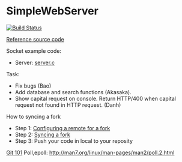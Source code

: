 # SimpleWebServer

[![Build Status](https://travis-ci.org/1412661/SimpleWebServer.svg?branch=master)](https://travis-ci.org/1412661/SimpleWebServer)

[Reference source code](http://blog.abhijeetr.com/2010/04/very-simple-http-server-writen-in-c.html)


Socket example code:
* Server: [server.c](http://www.linuxhowtos.org/data/6/server.c)

Task:
* Fix bugs (Bao)
* Add database and search functions (Akasaka).
* Show capital request on console. Return HTTP/400 when capital request not found in HTTP request. (Danh)

How to syncing a fork
* Step 1: [Configuring a remote for a fork](https://help.github.com/articles/configuring-a-remote-for-a-fork/#platform-linux)
* Step 2: [Syncing a fork](https://help.github.com/articles/syncing-a-fork/#platform-linux)
* Step 3: Push your code in local to your reposity


[Git 101](http://rogerdudler.github.io/git-guide/index.vi.html)
Poll,epoll: http://man7.org/linux/man-pages/man2/poll.2.html
